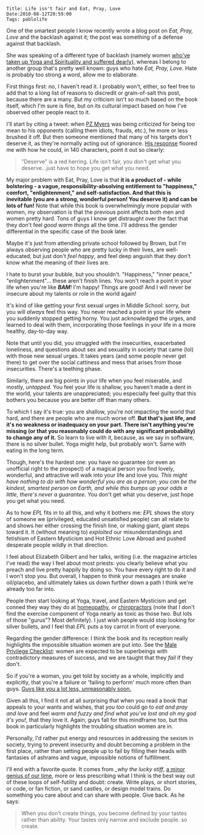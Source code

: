     Title: Life isn't fair and Eat, Pray, Love
    Date:2010-08-12T20:59:00
    Tags: pablolife

One of the smartest people I know recently wrote a blog post on 
_Eat, Pray, Love_ and the backlash against it; the post was something of a
defense against that backlash.

She was speaking of a different type of backlash (namely women [who've taken
up Yoga and Spirituality and suffered dearly][1]), whereas I belong to another
group that's pretty well known: guys who hate _Eat, Pray, Love_. Hate is
probably too strong a word, allow me to elaborate.

First things first: no, I haven't read it. I probably won't, either, so feel
free to add that to a long list of reasons to discredit or grain-of-salt this
post, because there are a many. But my criticism isn't so much based on the
book itself, which I'm sure is fine, but on its cultural impact based on how
I've observed other people react to it.

I'll start by citing a tweet: when [PZ Myers][2] was being criticized for
being too mean to his opponents (calling them idiots, frauds, etc.), he more
or less brushed it off. But then someone mentioned that many of his targets
don't deserve it, as they're normally acting out of ignorance. [His
response][3] floored me with how he could, in 140 characters, point it out so
clearly:

> "Deserve" is a red herring. Life isn't fair, you don't get what you
> deserve...just have to hope you get what you need.

My major problem with Eat, Pray, Love is that **it is a product of - while
bolstering - a vague, responsibility-absolving entitlement to "happiness,"
comfort, "enlightenment," and self-satisfaction. And that this is inevitable
(you are a strong, wonderful person! You deserve it) and can be lots of fun!**
Note that while this book is overwhelmingly more popular with women, my
observation is that the previous point affects both men and women pretty hard.
Tons of guys I know get distraught over the fact that they don't feel _good
warm things_ all the time. I'll address the gender differential in the
specific case of the book later.

Maybe it's just from attending private school followed by Brown, but I'm
always observing people who are pretty lucky in their lives, are well-
educated, but just don't _feel happy_, and feel deep anguish that they don't
know what the meaning of their lives are.

I hate to burst your bubble, but you shouldn't. "Happiness," "inner peace,"
"enlightenment"... these aren't finish lines. You won't reach a point in your
life when you're like ***BAM***! I'm happy! Things are good! And I will never
be insecure about my talents or role in the world again!

It's kind of like getting your first sexual urges in Middle School: sorry, but
you will _always_ feel this way. You never reached a point in your life where
you suddenly stopped getting horny. You just acknowledged the urges, and
learned to deal with them, incorporating those feelings in your life in a more
healthy, day-to-day way.

Note that until you did, you struggled with the insecurities, exacerbated
loneliness, and questions about sex and sexuality in society that came (lol)
with those new sexual urges. It takes years (and some people never get there)
to get over the social cattiness and mess that arises from those insecurities.
There's a teething phase.

Similarly, there are big points in your life when you feel miserable, and
mostly, _untapped_. You feel your life is shallow, you haven't made a dent in
the world, your talents are unappreciated; you especially feel guilty that
this bothers you because you are better off than many others.

To which I say it's true: you are shallow, you're not impacting the world that
hard, and there are people who are much worse off. **But that's just life, and
it's no weakness or inadequacy on your part. There isn't anything you're
missing (or that you reasonably could do with any significant probability) to
change any of it.** So learn to live with it, because, as we say in software,
there is no silver bullet. Yoga might help, but probably won't. Same with
eating in the long term.

Though, here's the hardest one: you have no guarantee (or even an unofficial
right to the prospect) of a magical person you find lovely, wonderful, and
attractive will walk into your life and love you. _This might have nothing to
do with how wonderful you are as a person; you can be the kindest, smartest
person on Earth, and while this bumps up your odds a little, there's never a
guarantee._ You don't get what you deserve, just hope you get what you need.

As to how _EPL_ fits in to all this, and why it bothers me: _EPL_ shows the
story of someone we (privileged, educated unsatisfied people) can all relate
to and shows her either crossing the finish line, or making giant, giant steps
toward it. It (without meaning to) _exploited_ our misunderstandings and
fetishism of Eastern Mysticism and Hot Ethnic Love Abroad and pushed desperate
people wildly in that direction.

I feel about Elizabeth Gilbert and her talks, writing (i.e. the magazine
articles I've read) the way I feel about most priests: you clearly believe
what you preach and live pretty happily by doing so. You have every right to
do it and I won't stop you. But overall, I happen to think your messages are
snake oil/placebo, and ultimately takes us down further down a path I think
we're already too far into.

People then start looking at Yoga, travel, and Eastern Mysticism and get
conned they way they do at [homeopathy][4], or [chiropractors][5] (note that I
don't find the exercise component of Yoga nearly as toxic as those two. But
lots of those "gurus"? Most definitely). I just wish people would stop looking
for silver bullets, and I feel that _EPL_ puts a toy carrot in front of
everyone.

Regarding the gender difference: I think the book and its reception really
highlights the impossible situation women are put into. See the [Male
Privilege Checklist][6]: women are expected to be superbeings with
contradictory measures of success, and we are taught that they _fail_ if they
don't.

So if you're a woman, you get told by society as a whole, implicitly and
explicitly, that you're a failure or 'failing to perform' much more often than
guys. [Guys like you a lot less, unreasonably soon.][7]

Given all this, I find it not at all surprising that when you read a book that
appeals to your wants and wishes, that _you too_ could go to _eat and pray and
love_ and feel _warm and fuzzy and find what you've lost and oh my god it's
you!_, that they love it. Again, guys fall for this mindframe too, but this
book in particularly highlights the troubling situation women are in.

Personally, I'd rather put energy and resources in addressing the sexism in
society, trying to prevent insecurity and doubt becoming a problem in the
first place, rather than setting people up to fail by filling their heads with
fantasies of ashrams and vague, impossible notions of fulfillment.

I'll end with a favorite quote. It comes from _\_why the lucky stiff_, [a minor
genius of our time][8], more or less prescribing what I think is the best way
out of these loops of self-futility and doubt: create. Write plays, or short
stories, or code, or fan fiction, or sand castles, or design model trains. Do
something you care about and can share with people. Give back. As he says:

> When you don’t create things, you become defined by your tastes rather than
> ability. Your tastes only narrow and exclude people. so create.


   [1]: http://jezebel.com/5610528/yogas-real-backlash
   [2]: http://scienceblogs.com/pharyngula/
   [3]: http://twitter.com/pzmyers/status/18273167053
   [4]: http://darryl-cunningham.blogspot.com/2010/06/homeopathy.html
   [5]: http://gimpyblog.wordpress.com/2008/08/17/the-libellous-simon-singh-article-on-chiropractors/
   [6]: http://www.amptoons.com/blog/the-male-privilege-checklist/
   [7]: http://alistairpott.com/2010/02/17/okcupid-statistics-on-older-women/
   [8]: http://www.smashingmagazine.com/2010/05/15/why-a-tale-of-a-post-modern-genius/
